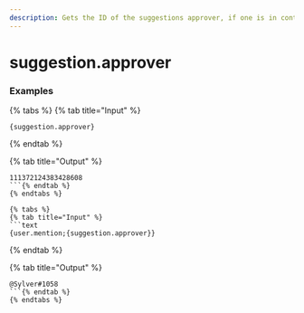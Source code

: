 ```yaml
---
description: Gets the ID of the suggestions approver, if one is in context.
---
```


# suggestion.approver

### Examples

{% tabs %}
{% tab title="Input" %}
```text
{suggestion.approver}
```
{% endtab %}

{% tab title="Output" %}
```text
111372124383428608
```{% endtab %}
{% endtabs %}

{% tabs %}
{% tab title="Input" %}
```text
{user.mention;{suggestion.approver}}
```
{% endtab %}

{% tab title="Output" %}
```text
@Sylver#1058
```{% endtab %}
{% endtabs %}